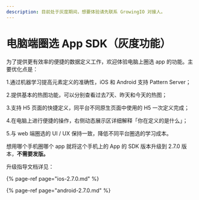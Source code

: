 ```yaml
---
description: 目前处于灰度期间，想要体验请先联系 GrowingIO 对接人。
---
```


# 电脑端圈选 App SDK（灰度功能）

为了提供更有效率的便捷的数据定义工作，欢迎体验电脑上圈选 app 的功能。主要优化点是：

1.通过机器学习提高元素定义的准确性，iOS 和 Android 支持 Pattern Server；

2.提供基本的热图功能，可以分别查看过去7天、昨天和今天的热图；

3.支持 H5 页面的快捷定义，同平台不同原生页面中使用的 H5 一次定义完成；

4.在电脑上进行便捷的操作，右侧动态展示区详细解释「你在定义的是什么」；

5.与 web 端圈选的 UI / UX 保持一致，降低不同平台圈选的学习成本。

想用哪个手机圈哪个 app 就将这个手机上的 App 的 SDK 版本升级到 2.7.0 版本，**不需要发版。**

升级指导文档详见：

{% page-ref page="ios-2.7.0.md" %}

{% page-ref page="android-2.7.0.md" %}

